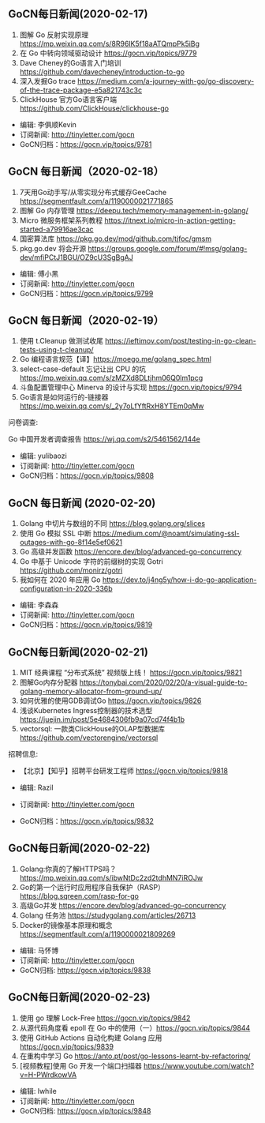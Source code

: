 ## GoCN每日新闻(2020-02-17)

1. 图解 Go 反射实现原理 https://mp.weixin.qq.com/s/8R96lK5f18aATQmpPk5iBg
2. 在 Go 中转向领域驱动设计 https://gocn.vip/topics/9779
3. Dave Cheney的Go语言入门培训 https://github.com/davecheney/introduction-to-go
4. 深入发掘Go trace https://medium.com/a-journey-with-go/go-discovery-of-the-trace-package-e5a821743c3c
5. ClickHouse 官方Go语言客户端 https://github.com/ClickHouse/clickhouse-go

* 编辑: 李俱顺Kevin
* 订阅新闻: http://tinyletter.com/gocn
* GoCN归档：https://gocn.vip/topics/9781

## GoCN 每日新闻（2020-02-18）

1. 7天用Go动手写/从零实现分布式缓存GeeCache https://segmentfault.com/a/1190000021771865
2. 图解 Go 内存管理 https://deepu.tech/memory-management-in-golang/
3. Micro 微服务框架系列教程 https://itnext.io/micro-in-action-getting-started-a79916ae3cac
4. 国密算法库 https://pkg.go.dev/mod/github.com/tjfoc/gmsm
5. pkg.go.dev 将会开源 https://groups.google.com/forum/#!msg/golang-dev/mfiPCtJ1BGU/OZ9cU3SgBgAJ

- 编辑: 傅小黑
- 订阅新闻: http://tinyletter.com/gocn
- GoCN归档：https://gocn.vip/topics/9799

## GoCN 每日新闻（2020-02-19）

1. 使用 t.Cleanup 做测试收尾 https://ieftimov.com/post/testing-in-go-clean-tests-using-t-cleanup/
2. Go 编程语言规范【译】https://moego.me/golang_spec.html
3. select-case-default 忘记让出 CPU 的坑 https://mp.weixin.qq.com/s/zMZXd8DLtjhm06Q0lm1pcg
4. 斗鱼配置管理中心 Minerva 的设计与实现 https://gocn.vip/topics/9794
5. Go语言是如何运行的-链接器 https://mp.weixin.qq.com/s/_2y7oLfYftRxH8YTEm0qMw

问卷调查:

Go 中国开发者调查报告 https://wj.qq.com/s2/5461562/144e

- 编辑: yulibaozi
- 订阅新闻: http://tinyletter.com/gocn
- GoCN归档：https://gocn.vip/topics/9808

## GoCN 每日新闻 (2020-02-20)

1. Golang 中切片与数组的不同 https://blog.golang.org/slices
2. 使用 Go 模拟 SSL 中断 https://medium.com/@noamt/simulating-ssl-outages-with-go-8f14e5ef0621
3. Go 高级并发函数 https://encore.dev/blog/advanced-go-concurrency
4. Go 中基于 Unicode 字符的前缀树的实现 Gotri https://github.com/monirz/gotri
5. 我如何在 2020 年应用 Go https://dev.to/j4ng5y/how-i-do-go-application-configuration-in-2020-336b

- 编辑: 李森森
- 订阅新闻: http://tinyletter.com/gocn
- GoCN归档：https://gocn.vip/topics/9819

## GoCN每日新闻(2020-02-21)

1. MIT 经典课程 “分布式系统” 视频版上线！ https://gocn.vip/topics/9821
2. 图解Go内存分配器  https://tonybai.com/2020/02/20/a-visual-guide-to-golang-memory-allocator-from-ground-up/
3. 如何优雅的使用GDB调试Go https://gocn.vip/topics/9826
4. 浅谈Kubernetes Ingress控制器的技术选型 https://juejin.im/post/5e4684306fb9a07cd74f4b1b
5. vectorsql: 一款类ClickHouse的OLAP型数据库 https://github.com/vectorengine/vectorsql

招聘信息:
- 【北京】【知乎】招聘平台研发工程师 https://gocn.vip/topics/9818

- 编辑: Razil
- 订阅新闻: http://tinyletter.com/gocn
- GoCN归档：https://gocn.vip/topics/9832

## GoCN每日新闻(2020-02-22)

1. Golang:你真的了解HTTPS吗？ https://mp.weixin.qq.com/s/ibwNtDc2zd2tdhMN7iROJw
2. Go的第一个运行时应用程序自我保护（RASP）https://blog.sqreen.com/rasp-for-go
3. 高级Go并发 https://encore.dev/blog/advanced-go-concurrency
4. Golang 任务池 https://studygolang.com/articles/26713
5. Docker的镜像基本原理和概念 https://segmentfault.com/a/1190000021809269

- 编辑: 马怀博 
- 订阅新闻: http://tinyletter.com/gocn
- GoCN归档: https://gocn.vip/topics/9838

## GoCN每日新闻(2020-02-23)

1. 使用 go 理解 Lock-Free https://gocn.vip/topics/9842
2. 从源代码角度看 epoll 在 Go 中的使用（一）https://gocn.vip/topics/9844 
3. 使用 GitHub Actions 自动化构建 Golang 应用 https://gocn.vip/topics/9839 
4. 在重构中学习 Go https://anto.pt/post/go-lessons-learnt-by-refactoring/
5. [视频教程]使用 Go 开发一个端口扫描器 https://www.youtube.com/watch?v=H-PWrdkowVA

- 编辑: lwhile
- 订阅新闻: http://tinyletter.com/gocn
- GoCN归档: https://gocn.vip/topics/9848
